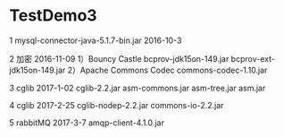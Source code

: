 # TestDemo3

 1 mysql-connector-java-5.1.7-bin.jar 2016-10-3
 
 2 加密 2016-11-09
  1）Bouncy Castle
   bcprov-jdk15on-149.jar
   bcprov-ext-jdk15on-149.jar
  2）Apache Commons Codec
   commons-codec-1.10.jar
   
 3 cglib 2017-1-02
   cglib-2.2.jar
   asm-commons.jar
   asm-tree.jar
   asm.jar
   
 4 cglib 2017-2-25
 cglib-nodep-2.2.jar
 commons-io-2.2.jar
 
 5 rabbitMQ 2017-3-7
 amqp-client-4.1.0.jar
 
